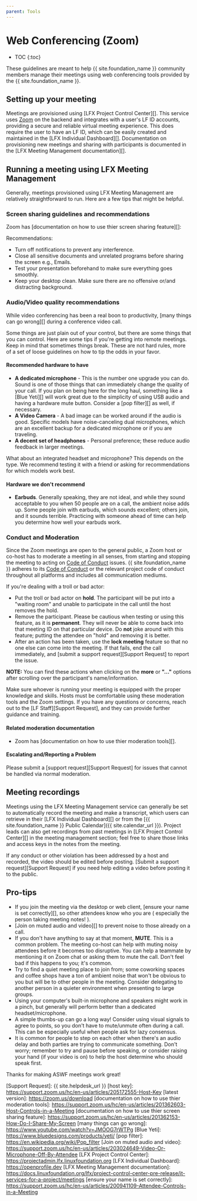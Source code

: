 ```yaml
---
parent: Tools
---
```


# Web Conferencing (Zoom)

* TOC
{:toc}

These guidelines are meant to help {{ site.foundation_name }} community members manage their meetings using web conferencing tools provided by the {{ site.foundation_name }}.

## Setting up your meeting

Meetings are provisioned using [LFX Project Control Center][]. This service uses [Zoom][] on the backend and integrates with a user's LF ID accounts, providing a secure and reliable virtual meeting experience. This does require the user to have an LF ID, which can be easily created and maintained in the [LFX Individual Dashboard][]. Documentation on provisioning new meetings and sharing with participants is documented in the [LFX Meeting Management documentation][].

## Running a meeting using LFX Meeting Management

Generally, meetings provisioned using LFX Meeting Management are relatively straightforward to run. Here are a few tips that might be helpful.

### Screen sharing guidelines and recommendations

Zoom has [documentation on how to use thier screen sharing feature][]:

Recommendations:

- Turn off notifications to prevent any interference.
- Close all sensitive documents and unrelated programs before sharing the screen
  e.g., Emails.
- Test your presentation beforehand to make sure everything goes smoothly.
- Keep your desktop clean. Make sure there are no offensive or/and distracting
  background.

### Audio/Video quality recommendations

While video conferencing has been a real boon to productivity, [many things can go wrong][] during a conference video call.

Some things are just plain out of your control, but there are some things that you can control. Here are some tips if you're getting into remote meetings. Keep in mind that sometimes things break. These are not hard rules, more of a set of loose guidelines on how to tip the odds in your favor.

#### Recommended hardware to have

- **A dedicated microphone** - This is the number one upgrade you can do. Sound is one of those things that can immediately change the quality of your call. If you plan on being here for the long haul, something like a [Blue Yeti][] will work great due to the simplicity of using USB audio and having a hardware mute button. Consider a [pop filter][] as well, if necessary.
- **A Video Camera** - A bad image can be worked around if the audio is good. Specific models have noise-canceling dual microphones, which are an excellent backup for a dedicated microphone or if you are traveling.
- **A decent set of headphones** - Personal preference; these reduce audio feedback in larger meetings.

What about an integrated headset and microphone? This depends on the type. We recommend testing it with a friend or asking for recommendations for which models work best.

#### Hardware we don't recommend

- **Earbuds**. Generally speaking, they are not ideal, and while they sound acceptable to you when 50 people are on a call, the ambient noise adds up. Some people join with earbuds, which sounds excellent; others join, and it sounds terrible. Practicing with someone ahead of time can help you determine how well your earbuds work.

### Conduct and Moderation

Since the Zoom meetings are open to the general public, a Zoom host or co-host has to moderate a meeting in all senses, from starting and stopping the meeting to acting on [Code of Conduct][] issues. {{ site.foundation_name }} adheres to its [Code of Conduct][] or the relevant project code of conduct throughout all platforms and includes all communication mediums.

If you're dealing with a troll or bad actor:

- Put the troll or bad actor on **hold**. The participant will be put into a "waiting room" and unable to participate in the call until the host removes the hold.
- Remove the participant. Please be cautious when testing or using this feature, as it is **permanent**. They will never be able to come back into that meeting ID on that particular device. Do **not** joke around with this feature; putting the attendee on "hold" and removing it is better.
- After an action has been taken, use the **lock meeting** feature so that no one else can come into the meeting. If that fails, end the call immediately, and [submit a support request][Support Request] to report the issue.

**NOTE:** You can find these actions when clicking on the **more** or **"..."** options after scrolling over the participant's name/information.

Make sure whoever is running your meeting is equipped with the proper knowledge and skills. Hosts must be comfortable using these moderation tools and the Zoom settings. If you have any questions or concerns, reach out to the [LF Staff][Support Request], and they can provide further guidance and training.

#### Related moderation documentation

- Zoom has [documentation on how to use thier moderation tools][].

#### Escalating and/Reporting a Problem

Please submit a [support request][Support Request] for issues that cannot be handled via normal moderation.

## Meeting recordings

Meetings using the LFX Meeting Management service can generally be set to automatically record the meeting and make a transcript, which users can retrieve in their [LFX Individual Dashboard][] or from the [{{ site.foundation_name }} Public Calendar]({{ site.calendar_url }}). Project leads can also get recordings from past meetings in [LFX Project Control Center][] in the meeting management section; feel free to share those links and access keys in the notes from the meeting. 

If any conduct or other violation has been addressed by a host and recorded, the video should be edited before posting. [Submit a support request][Support Request] if you need help editing a video before posting it to the public.

## Pro-tips

- If you join the meeting via the desktop or web client, [ensure your name is set correctly][], so other attendees know who you are ( especially the person taking meeting notes! ).
- [Join on muted audio and video][] to prevent noise to those already on a call.
- If you don't have anything to say at that moment, **MUTE**. This is a common problem. The meeting co-host can help with muting noisy attendees before it becomes too disruptive. You can help a teammate by mentioning it on Zoom chat or asking them to mute the call. Don't feel bad if this happens to you; it's common.
- Try to find a quiet meeting place to join from; some coworking spaces and coffee shops have a ton of ambient noise that won't be obvious to you but will be to other people in the meeting. Consider delegating to another person in a quieter environment when presenting to large groups.
- Using your computer's built-in microphone and speakers might work in a pinch, but generally will perform better than a dedicated headset/microphone.
- A simple thumbs-up can go a long way! Consider using visual signals to agree to points, so you don't have to mute/unmute often during a call. This can be especially useful when people ask for lazy consensus.
- It is common for people to step on each other when there's an audio delay and both parties are trying to communicate something. Don't worry; remember to try and pause before speaking, or consider raising your hand (if your video is on) to help the host determine who should speak first.

Thanks for making ASWF meetings work great!

[Zoom]: https://zoom.us
[Code of Conduct]: ../code_of_conduct
[Support Request]: {{ site.helpdesk_url }}
[host key]: https://support.zoom.us/hc/en-us/articles/205172555-Host-Key
[latest version]: https://zoom.us/download
[documentation on how to use thier moderation tools]: https://support.zoom.us/hc/en-us/articles/201362603-Host-Controls-in-a-Meeting
[documentation on how to use thier screen sharing feature]: https://support.zoom.us/hc/en-us/articles/201362153-How-Do-I-Share-My-Screen
[many things can go wrong]: https://www.youtube.com/watch?v=JMOOG7rWTPg
[Blue Yeti]: https://www.bluedesigns.com/products/yeti/
[pop filter]: https://en.wikipedia.org/wiki/Pop_filter
[Join on muted audio and video]: https://support.zoom.us/hc/en-us/articles/203024649-Video-Or-Microphone-Off-By-Attendee
[LFX Project Control Center]: https://projectadmin.lfx.linuxfoundation.org
[LFX Individual Dashboard]: https://openprofile.dev
[LFX Meeting Management documentation]: https://docs.linuxfoundation.org/lfx/project-control-center-pre-release/it-services-for-a-project/meetings
[ensure your name is set correctly]: https://support.zoom.us/hc/en-us/articles/200941109-Attendee-Controls-in-a-Meeting
